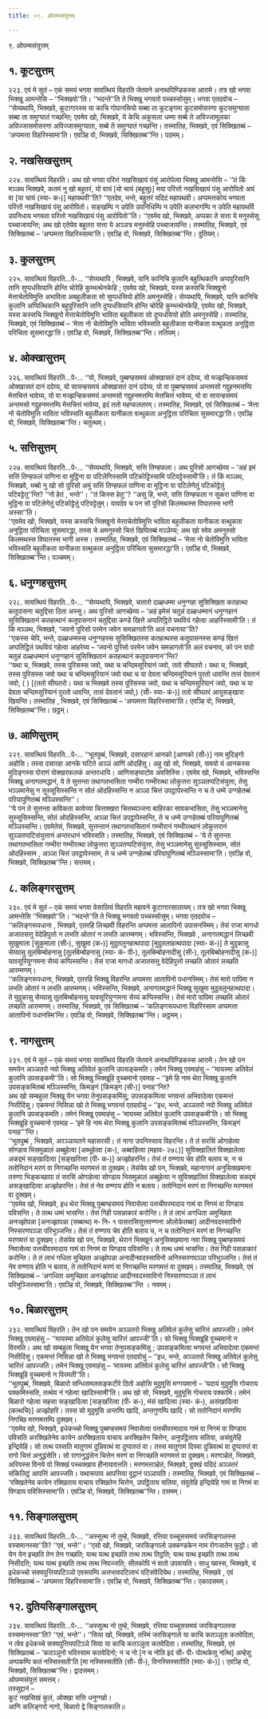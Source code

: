 ```yaml
---
title: ०९. ओपम्मसंयुत्तम्

---
```

९. ओपम्मसंयुत्तम्  


## १. कूटसुत्तम्

२२३. एवं मे सुतं – एकं समयं भगवा सावत्थियं विहरति जेतवने अनाथपिण्डिकस्स आरामे। तत्र खो भगवा भिक्खू आमन्तेसि – ‘‘भिक्खवो’’ति। ‘‘भदन्ते’’ति ते भिक्खू भगवतो पच्चस्सोसुम्। भगवा एतदवोच – ‘‘सेय्यथापि, भिक्खवे, कूटागारस्स या काचि गोपानसियो सब्बा ता कूटङ्गमा कूटसमोसरणा कूटसमुग्घाता सब्बा ता समुग्घातं गच्छन्ति; एवमेव खो, भिक्खवे, ये केचि अकुसला धम्मा सब्बे ते अविज्जामूलका अविज्जासमोसरणा अविज्जासमुग्घाता, सब्बे ते समुग्घातं गच्छन्ति। तस्मातिह, भिक्खवे, एवं सिक्खितब्बं – ‘अप्पमत्ता विहरिस्सामा’ति। एवञ्हि वो, भिक्खवे, सिक्खितब्ब’’न्ति। पठमम्।  


## २. नखसिखसुत्तम्

२२४. सावत्थियं विहरति। अथ खो भगवा परित्तं नखसिखायं पंसुं आरोपेत्वा भिक्खू आमन्तेसि – ‘‘तं किं मञ्ञथ भिक्खवे, कतमं नु खो बहुतरं, यो वायं [यो चायं (बहूसु)] मया परित्तो नखसिखायं पंसु आरोपितो अयं वा [या चायं (स्या॰ क॰)] महापथवी’’ति? ‘‘एतदेव, भन्ते, बहुतरं यदिदं महापथवी। अप्पमत्तकोयं भगवता परित्तो नखसिखायं पंसु आरोपितो। सङ्खम्पि न उपेति उपनिधिम्पि न उपेति कलभागम्पि न उपेति महापथविं उपनिधाय भगवता परित्तो नखसिखायं पंसु आरोपितो’’ति। ‘‘एवमेव खो, भिक्खवे, अप्पका ते सत्ता ये मनुस्सेसु पच्चाजायन्ति; अथ खो एतेयेव बहुतरा सत्ता ये अञ्ञत्र मनुस्सेहि पच्चाजायन्ति। तस्मातिह, भिक्खवे, एवं सिक्खितब्बं – ‘अप्पमत्ता विहरिस्सामा’ति। एवञ्हि वो, भिक्खवे, सिक्खितब्ब’’न्ति। दुतियम्।  


## ३. कुलसुत्तम्

२२५. सावत्थियं विहरति…पे॰… ‘‘सेय्यथापि , भिक्खवे, यानि कानिचि कुलानि बहुत्थिकानि अप्पपुरिसानि तानि सुप्पधंसियानि होन्ति चोरेहि कुम्भत्थेनकेहि ; एवमेव खो, भिक्खवे, यस्स कस्सचि भिक्खुनो मेत्ताचेतोविमुत्ति अभाविता अबहुलीकता सो सुप्पधंसियो होति अमनुस्सेहि। सेय्यथापि, भिक्खवे, यानि कानिचि कुलानि अप्पित्थिकानि बहुपुरिसानि तानि दुप्पधंसियानि होन्ति चोरेहि कुम्भत्थेनकेहि, एवमेव खो, भिक्खवे, यस्स कस्सचि भिक्खुनो मेत्ताचेतोविमुत्ति भाविता बहुलीकता सो दुप्पधंसियो होति अमनुस्सेहि। तस्मातिह, भिक्खवे, एवं सिक्खितब्बं – ‘मेत्ता नो चेतोविमुत्ति भाविता भविस्सति बहुलीकता यानीकता वत्थुकता अनुट्ठिता परिचिता सुसमारद्धा’ति। एवञ्हि वो, भिक्खवे, सिक्खितब्ब’’न्ति। ततियम्।  


## ४. ओक्खासुत्तम्

२२६. सावत्थियं विहरति…पे॰… ‘‘यो, भिक्खवे, पुब्बण्हसमयं ओक्खासतं दानं ददेय्य, यो मज्झन्हिकसमयं ओक्खासतं दानं ददेय्य, यो सायन्हसमयं ओक्खासतं दानं ददेय्य, यो वा पुब्बण्हसमयं अन्तमसो गद्दुहनमत्तम्पि मेत्तचित्तं भावेय्य, यो वा मज्झन्हिकसमयं अन्तमसो गद्दुहनमत्तम्पि मेत्तचित्तं भावेय्य, यो वा सायन्हसमयं अन्तमसो गद्दुहनमत्तम्पि मेत्तचित्तं भावेय्य, इदं ततो महप्फलतरम्। तस्मातिह, भिक्खवे, एवं सिक्खितब्बं – ‘मेत्ता नो चेतोविमुत्ति भाविता भविस्सति बहुलीकता यानीकता वत्थुकता अनुट्ठिता परिचिता सुसमारद्धा’ति। एवञ्हि वो, भिक्खवे, सिक्खितब्ब’’न्ति। चतुत्थम्।  


## ५. सत्तिसुत्तम्

२२७. सावत्थियं विहरति…पे॰… ‘‘सेय्यथापि, भिक्खवे, सत्ति तिण्हफला। अथ पुरिसो आगच्छेय्य – ‘अहं इमं सत्तिं तिण्हफलं पाणिना वा मुट्ठिना वा पटिलेणिस्सामि पटिकोट्टिस्सामि पटिवट्टेस्सामी’ति। तं किं मञ्ञथ, भिक्खवे, भब्बो नु खो सो पुरिसो अमुं सत्तिं तिण्हफलं पाणिना वा मुट्ठिना वा पटिलेणेतुं पटिकोट्टेतुं पटिवट्टेतु’’न्ति? ‘‘नो हेतं , भन्ते’’। ‘‘तं किस्स हेतु’’? ‘‘असु हि, भन्ते, सत्ति तिण्हफला न सुकरा पाणिना वा मुट्ठिना वा पटिलेणेतुं पटिकोट्टेतुं पटिवट्टेतुम्। यावदेव च पन सो पुरिसो किलमथस्स विघातस्स भागी अस्सा’’ति।  
‘‘एवमेव खो, भिक्खवे, यस्स कस्सचि भिक्खुनो मेत्ताचेतोविमुत्ति भाविता बहुलीकता यानीकता वत्थुकता अनुट्ठिता परिचिता सुसमारद्धा, तस्स चे अमनुस्सो चित्तं खिपितब्बं मञ्ञेय्य; अथ खो स्वेव अमनुस्सो किलमथस्स विघातस्स भागी अस्स। तस्मातिह, भिक्खवे, एवं सिक्खितब्बं – ‘मेत्ता नो चेतोविमुत्ति भाविता भविस्सति बहुलीकता यानीकता वत्थुकता अनुट्ठिता परिचिता सुसमारद्धा’ति। एवञ्हि वो, भिक्खवे, सिक्खितब्ब’’न्ति। पञ्चमम्।  


## ६. धनुग्गहसुत्तम्

२२८. सावत्थियं विहरति…पे॰… ‘‘सेय्यथापि, भिक्खवे, चत्तारो दळ्हधम्मा धनुग्गहा सुसिक्खिता कतहत्था कतूपासना चतुद्दिसा ठिता अस्सु। अथ पुरिसो आगच्छेय्य – ‘अहं इमेसं चतुन्नं दळ्हधम्मानं धनुग्गहानं सुसिक्खितानं कतहत्थानं कतूपासनानं चतुद्दिसा कण्डे खित्ते अप्पतिट्ठिते पथवियं गहेत्वा आहरिस्सामी’ति। तं किं मञ्ञथ, भिक्खवे, ‘जवनो पुरिसो परमेन जवेन समन्नागतो’ति अलं वचनाया’’ति?  
‘‘एकस्स चेपि, भन्ते, दळ्हधम्मस्स धनुग्गहस्स सुसिक्खितस्स कतहत्थस्स कतूपासनस्स कण्डं खित्तं अप्पतिट्ठितं पथवियं गहेत्वा आहरेय्य – ‘जवनो पुरिसो परमेन जवेन समन्नागतो’ति अलं वचनाय, को पन वादो चतुन्नं दळ्हधम्मानं धनुग्गहानं सुसिक्खितानं कतहत्थानं कतूपासनान’’न्ति?  
‘‘यथा च, भिक्खवे, तस्स पुरिसस्स जवो, यथा च चन्दिमसूरियानं जवो, ततो सीघतरो। यथा च, भिक्खवे, तस्स पुरिसस्स जवो यथा च चन्दिमसूरियानं जवो यथा च या देवता चन्दिमसूरियानं पुरतो धावन्ति तासं देवतानं जवो, ( ) [(ततो सीघतरो। यथा च भिक्खवे तस्स पुरिसस्स जवो, यथा च चन्दिमसुरियानं जवो, यथा च या देवता चन्दिमसुरियानं पुरतो धावन्ति, तासं देवतानं जवो,) (सी॰ स्या॰ कं॰)] ततो सीघतरं आयुसङ्खारा खियन्ति। तस्मातिह , भिक्खवे, एवं सिक्खितब्बं – ‘अप्पमत्ता विहरिस्सामा’ति। एवञ्हि वो, भिक्खवे, सिक्खितब्ब’’न्ति। छट्ठम्।  


## ७. आणिसुत्तम्

२२९. सावत्थियं विहरति…पे॰… ‘‘भूतपुब्बं, भिक्खवे, दसारहानं आनको [आणको (सी॰)] नाम मुदिङ्गो अहोसि। तस्स दसारहा आनके घटिते अञ्ञं आणिं ओदहिंसु। अहु खो सो, भिक्खवे, समयो यं आनकस्स मुदिङ्गस्स पोराणं पोक्खरफलकं अन्तरधायि। आणिसङ्घाटोव अवसिस्सि। एवमेव खो, भिक्खवे, भविस्सन्ति भिक्खू अनागतमद्धानं, ये ते सुत्तन्ता तथागतभासिता गम्भीरा गम्भीरत्था लोकुत्तरा सुञ्ञतप्पटिसंयुत्ता, तेसु भञ्ञमानेसु न सुस्सूसिस्सन्ति न सोतं ओदहिस्सन्ति न अञ्ञा चित्तं उपट्ठापेस्सन्ति न च ते धम्मे उग्गहेतब्बं परियापुणितब्बं मञ्ञिस्सन्ति’’।  
‘‘ये पन ते सुत्तन्ता कविकता कावेय्या चित्तक्खरा चित्तब्यञ्जना बाहिरका सावकभासिता, तेसु भञ्ञमानेसु सुस्सूसिस्सन्ति, सोतं ओदहिस्सन्ति, अञ्ञा चित्तं उपट्ठापेस्सन्ति, ते च धम्मे उग्गहेतब्बं परियापुणितब्बं मञ्ञिस्सन्ति। एवमेतेसं, भिक्खवे, सुत्तन्तानं तथागतभासितानं गम्भीरानं गम्भीरत्थानं लोकुत्तरानं सुञ्ञतप्पटिसंयुत्तानं अन्तरधानं भविस्सति। तस्मातिह, भिक्खवे, एवं सिक्खितब्बं – ‘ये ते सुत्तन्ता तथागतभासिता गम्भीरा गम्भीरत्था लोकुत्तरा सुञ्ञतप्पटिसंयुत्ता, तेसु भञ्ञमानेसु सुस्सूसिस्साम, सोतं ओदहिस्साम , अञ्ञा चित्तं उपट्ठापेस्साम, ते च धम्मे उग्गहेतब्बं परियापुणितब्बं मञ्ञिस्सामा’ति। एवञ्हि वो, भिक्खवे, सिक्खितब्ब’’न्ति। सत्तमम्।  


## ८. कलिङ्गरसुत्तम्

२३०. एवं मे सुतं – एकं समयं भगवा वेसालियं विहरति महावने कूटागारसालायम्। तत्र खो भगवा भिक्खू आमन्तेसि ‘‘भिक्खवो’’ति। ‘‘भदन्ते’’ति ते भिक्खू भगवतो पच्चस्सोसुम्। भगवा एतदवोच –  
‘‘कलिङ्गरूपधाना , भिक्खवे, एतरहि लिच्छवी विहरन्ति अप्पमत्ता आतापिनो उपासनस्मिम्। तेसं राजा मागधो अजातसत्तु वेदेहिपुत्तो न लभति ओतारं न लभति आरम्मणम्। भविस्सन्ति, भिक्खवे , अनागतमद्धानं लिच्छवी सुखुमाला [सुकुमाला (सी॰), सुखुमा (क॰)] मुदुतलुनहत्थपादा [मुदुतलाहत्थपादा (स्या॰ कं॰)] ते मुदुकासु सेय्यासु तूलबिम्बोहनासु [तूलबिम्बोहनासु (स्या॰ कं॰ पी॰), तूलबिम्बोहनादीसु (सी॰), तूलबिब्बोहनादीसु (क॰)] यावसूरियुग्गमना सेय्यं कप्पिस्सन्ति। तेसं राजा मागधो अजातसत्तु वेदेहिपुत्तो लच्छति ओतारं लच्छति आरम्मणम्।  
‘‘कलिङ्गरूपधाना, भिक्खवे, एतरहि भिक्खू विहरन्ति अप्पमत्ता आतापिनो पधानस्मिम्। तेसं मारो पापिमा न लभति ओतारं न लभति आरम्मणम्। भविस्सन्ति, भिक्खवे, अनागतमद्धानं भिक्खू सुखुमा मुदुतलुनहत्थपादा। ते मुदुकासु सेय्यासु तूलबिम्बोहनासु यावसूरियुग्गमना सेय्यं कप्पिस्सन्ति। तेसं मारो पापिमा लच्छति ओतारं लच्छति आरम्मणम्। तस्मातिह, भिक्खवे, एवं सिक्खितब्बं – ‘कलिङ्गरूपधाना विहरिस्साम अप्पमत्ता आतापिनो पधानस्मि’न्ति। एवञ्हि वो, भिक्खवे, सिक्खितब्ब’’न्ति। अट्ठमम्।  


## ९. नागसुत्तम्

२३१. एवं मे सुतं – एकं समयं भगवा सावत्थियं विहरति जेतवने अनाथपिण्डिकस्स आरामे। तेन खो पन समयेन अञ्ञतरो नवो भिक्खु अतिवेलं कुलानि उपसङ्कमति। तमेनं भिक्खू एवमाहंसु – ‘‘मायस्मा अतिवेलं कुलानि उपसङ्कमी’’ति। सो भिक्खु भिक्खूहि वुच्चमानो एवमाह – ‘‘इमे हि नाम थेरा भिक्खू कुलानि उपसङ्कमितब्बं मञ्ञिस्सन्ति, किमङ्गं [किमङ्ग (सी॰)] पनाह’’न्ति?  
अथ खो सम्बहुला भिक्खू येन भगवा तेनुपसङ्कमिंसु; उपसङ्कमित्वा भगवन्तं अभिवादेत्वा एकमन्तं निसीदिंसु। एकमन्तं निसिन्ना खो ते भिक्खू भगवन्तं एतदवोचुं – ‘‘इध, भन्ते, अञ्ञतरो नवो भिक्खु अतिवेलं कुलानि उपसङ्कमति। तमेनं भिक्खू एवमाहंसु – ‘मायस्मा अतिवेलं कुलानि उपसङ्कमी’ति। सो भिक्खु भिक्खूहि वुच्चमानो एवमाह – ‘इमे हि नाम थेरा भिक्खू कुलानि उपसङ्कमितब्बं मञ्ञिस्सन्ति, किमङ्गं पनाह’’’न्ति।  
‘‘भूतपुब्बं , भिक्खवे, अरञ्ञायतने महासरसी। तं नागा उपनिस्साय विहरन्ति। ते तं सरसिं ओगाहेत्वा सोण्डाय भिसमुळालं अब्बुहेत्वा [अब्भूहेत्वा (क॰), अब्बाहित्वा (महाव॰ २७८)] सुविक्खालितं विक्खालेत्वा अकद्दमं सङ्खादित्वा [सङ्खरित्वा (पी॰ क॰)] अज्झोहरन्ति। तेसं तं वण्णाय चेव होति बलाय च, न च ततोनिदानं मरणं वा निगच्छन्ति मरणमत्तं वा दुक्खम्। तेसंयेव खो पन, भिक्खवे, महानागानं अनुसिक्खमाना तरुणा भिङ्कच्छापा तं सरसिं ओगाहेत्वा सोण्डाय भिसमुळालं अब्बुहेत्वा न सुविक्खालितं विक्खालेत्वा सकद्दमं असङ्खादित्वा अज्झोहरन्ति। तेसं तं नेव वण्णाय होति न बलाय। ततोनिदानं मरणं वा निगच्छन्ति मरणमत्तं वा दुक्खम्।  
‘‘एवमेव खो, भिक्खवे, इध थेरा भिक्खू पुब्बण्हसमयं निवासेत्वा पत्तचीवरमादाय गामं वा निगमं वा पिण्डाय पविसन्ति। ते तत्थ धम्मं भासन्ति। तेसं गिही पसन्नाकारं करोन्ति। ते तं लाभं अगधिता अमुच्छिता अनज्झोपन्ना [अनज्झापन्ना (सब्बत्थ) म॰ नि॰ १ पासरासिसुत्तवण्णना ओलोकेतब्बा] आदीनवदस्साविनो निस्सरणपञ्ञा परिभुञ्जन्ति। तेसं तं वण्णाय चेव होति बलाय च, न च ततोनिदानं मरणं वा निगच्छन्ति मरणमत्तं वा दुक्खम्। तेसंयेव खो पन, भिक्खवे, थेरानं भिक्खूनं अनुसिक्खमाना नवा भिक्खू पुब्बण्हसमयं निवासेत्वा पत्तचीवरमादाय गामं वा निगमं वा पिण्डाय पविसन्ति। ते तत्थ धम्मं भासन्ति। तेसं गिही पसन्नाकारं करोन्ति। ते तं लाभं गधिता मुच्छिता अज्झोपन्ना अनादीनवदस्साविनो अनिस्सरणपञ्ञा परिभुञ्जन्ति। तेसं तं नेव वण्णाय होति न बलाय, ते ततोनिदानं मरणं वा निगच्छन्ति मरणमत्तं वा दुक्खम्। तस्मातिह, भिक्खवे, एवं सिक्खितब्बं – ‘अगधिता अमुच्छिता अनज्झोपन्ना आदीनवदस्साविनो निस्सरणपञ्ञा तं लाभं परिभुञ्जिस्सामा’ति। एवञ्हि वो, भिक्खवे, सिक्खितब्ब’’न्ति । नवमम्।  


## १०. बिळारसुत्तम्

२३२. सावत्थियं विहरति। तेन खो पन समयेन अञ्ञतरो भिक्खु अतिवेलं कुलेसु चारित्तं आपज्जति। तमेनं भिक्खू एवमाहंसु – ‘‘मायस्मा अतिवेलं कुलेसु चारित्तं आपज्जी’’ति। सो भिक्खु भिक्खूहि वुच्चमानो न विरमति। अथ खो सम्बहुला भिक्खू येन भगवा तेनुपसङ्कमिंसु ; उपसङ्कमित्वा भगवन्तं अभिवादेत्वा एकमन्तं निसीदिंसु। एकमन्तं निसिन्ना खो ते भिक्खू भगवन्तं एतदवोचुं – ‘‘इध, भन्ते, अञ्ञतरो भिक्खु अतिवेलं कुलेसु चारित्तं आपज्जति। तमेनं भिक्खू एवमाहंसु – ‘मायस्मा अतिवेलं कुलेसु चारित्तं आपज्जी’ति। सो भिक्खु भिक्खूहि वुच्चमानो न विरमती’’ति।  
‘‘भूतपुब्बं, भिक्खवे, बिळारो सन्धिसमलसङ्कटीरे ठितो अहोसि मुदुमूसिं मग्गयमानो – ‘यदायं मुदुमूसि गोचराय पक्कमिस्सति, तत्थेव नं गहेत्वा खादिस्सामी’ति। अथ खो सो, भिक्खवे, मुदुमूसि गोचराय पक्कामि। तमेनं बिळारो गहेत्वा सहसा सङ्खादित्वा [सङ्खरित्वा (पी॰ क॰), मंसं खादित्वा (स्या॰ कं॰), असंखादित्वा (कत्थचि)] अज्झोहरि। तस्स सो मुदुमूसि अन्तम्पि खादि, अन्तगुणम्पि खादि। सो ततोनिदानं मरणम्पि निगच्छि मरणमत्तम्पि दुक्खम्।  
‘‘एवमेव खो, भिक्खवे, इधेकच्चो भिक्खु पुब्बण्हसमयं निवासेत्वा पत्तचीवरमादाय गामं वा निगमं वा पिण्डाय पविसति अरक्खितेनेव कायेन अरक्खिताय वाचाय अरक्खितेन चित्तेन, अनुपट्ठिताय सतिया, असंवुतेहि इन्द्रियेहि। सो तत्थ पस्सति मातुगामं दुन्निवत्थं वा दुप्पारुतं वा। तस्स मातुगामं दिस्वा दुन्निवत्थं वा दुप्पारुतं वा रागो चित्तं अनुद्धंसेति। सो रागानुद्धंसेन चित्तेन मरणं वा निगच्छति मरणमत्तं वा दुक्खम्। मरणञ्हेतं, भिक्खवे, अरियस्स विनये यो सिक्खं पच्चक्खाय हीनायावत्तति। मरणमत्तञ्हेतं, भिक्खवे, दुक्खं यदिदं अञ्ञतरं संकिलिट्ठं आपत्तिं आपज्जति। यथारूपाय आपत्तिया वुट्ठानं पञ्ञायति। तस्मातिह, भिक्खवे, एवं सिक्खितब्बं – ‘रक्खितेनेव कायेन रक्खिताय वाचाय रक्खितेन चित्तेन, उपट्ठिताय सतिया, संवुतेहि इन्द्रियेहि गामं वा निगमं वा पिण्डाय पविसिस्सामा’ति। एवञ्हि वो, भिक्खवे, सिक्खितब्ब’’न्ति। दसमम्।  


## ११. सिङ्गालसुत्तम्

२३३. सावत्थियं विहरति…पे॰… ‘‘अस्सुत्थ नो तुम्हे, भिक्खवे, रत्तिया पच्चूससमयं जरसिङ्गालस्स वस्समानस्सा’’ति? ‘‘एवं, भन्ते’’। ‘‘एसो खो, भिक्खवे, जरसिङ्गालो उक्कण्डकेन नाम रोगजातेन फुट्ठो। सो येन येन इच्छति तेन तेन गच्छति; यत्थ यत्थ इच्छति तत्थ तत्थ तिट्ठति; यत्थ यत्थ इच्छति तत्थ तत्थ निसीदति; यत्थ यत्थ इच्छति तत्थ तत्थ निपज्जति; सीतकोपि नं वातो उपवायति। साधु ख्वस्स, भिक्खवे, यं इधेकच्चो सक्यपुत्तियपटिञ्ञो एवरूपम्पि अत्तभावपटिलाभं पटिसंवेदियेथ। तस्मातिह, भिक्खवे , एवं सिक्खितब्बं – ‘अप्पमत्ता विहरिस्सामा’ति। एवञ्हि वो, भिक्खवे, सिक्खितब्ब’’न्ति। एकादसमम्।  


## १२. दुतियसिङ्गालसुत्तम्

२३४. सावत्थियं विहरति…पे॰… ‘‘अस्सुत्थ नो तुम्हे, भिक्खवे, रत्तिया पच्चूससमयं जरसिङ्गालस्स वस्समानस्सा’’ति? ‘‘एवं, भन्ते’’। ‘‘सिया खो, भिक्खवे, तस्मिं जरसिङ्गाले या काचि कतञ्ञुता कतवेदिता, न त्वेव इधेकच्चे सक्यपुत्तियपटिञ्ञे सिया या काचि कतञ्ञुता कतवेदिता। तस्मातिह, भिक्खवे, एवं सिक्खितब्बं – ‘कतञ्ञुनो भविस्साम कतवेदिनो; न च नो [न च नोति इदं सी॰ पी॰ पोत्थकेसु नत्थि] अम्हेसु अप्पकम्पि कतं नस्सिस्सती’ति [मा नस्सिस्सतीति (सी॰ पी॰), विनस्सिस्सतीति (स्या॰ कं॰)]। एवञ्हि वो, भिक्खवे, सिक्खितब्ब’’न्ति। द्वादसमम्।  
ओपम्मसंयुत्तं समत्तम्।  
तस्सुद्दानं –  
कूटं नखसिखं कुलं, ओक्खा सत्ति धनुग्गहो।  
आणि कलिङ्गरो नागो, बिळारो द्वे सिङ्गालकाति॥  